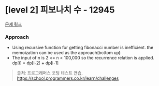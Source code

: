 # [level 2] 피보나치 수 - 12945 

[문제 링크](https://school.programmers.co.kr/learn/courses/30/lessons/12945) 

### Approach

- Using recursive function for getting fibonacci number is inefficient. the memoization can be used as the approach(bottom up)
- The input of n is 2 <= n < 100,000 so the recurrence relation is applied. dp[i] = dp[i-2] + dp[i-1]


> 출처: 프로그래머스 코딩 테스트 연습, https://school.programmers.co.kr/learn/challenges
